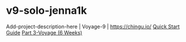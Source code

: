 # v9-solo-jenna1k
Add-project-description-here | Voyage-9 | https://chingu.io/
[Quick Start Guide](https://chingu.gitbook.io/chingu-handbook-voyage-9/)
[Part 3-Voyage (6 Weeks)](https://chingu.gitbook.io/chingu-handbook-voyage-9/cohort-guide/cohort-playbook)
